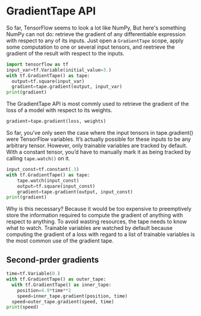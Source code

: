 # GradientTape API
So far, TensorFlow seems to look a lot like NumPy, But here's something NumPy can not do: retrieve the gradient of any differentiable expression with respect to any of its inputs.
Just open a `GradientTape` scope, apply some computation to one or several input tensors, and reetrieve the gradient of the result with respect to the inputs.

````python
import tensorflow as tf
input_var=tf.Variable(initial_value=3.)
with tf.GradientTape() as tape:
  output=tf.square(input_var)
  gradient=tape.gradient(output, input_var)
print(gradient)

````

The GradientTape API is most commly used to retrieve the gradient of the loss of a model with respect to its weights. 

````python
gradient=tape.gradient(loss, weights)
````

So far, you’ve only seen the case where the input tensors in tape.gradient() were TensorFlow variables. It’s actually possible for these inputs to be any arbitrary tensor. However, only trainable variables are tracked by default. With a constant tensor, you’d
have to manually mark it as being tracked by calling ``tape.watch()`` on it.

````python
input_const=tf.constant(.3)
with tf.GradientTape() as tape:
    tape.watch(input_const)
    output=tf.square(input_const)
    gradient=tape.gradient(output, input_const)
print(gradient)
````
Why is this necessary? Because it would be too expensive to preemptively store the information required to compute the gradient of anything with respect to anything. To avoid wasting resources, the tape needs to know what to watch. Trainable variables
are watched by default because computing the gradient of a loss with regard to a list of trainable variables is the most common use of the gradient tape.

## Second-prder gradients

````python
time=tf.Variable(0.)
with tf.GradientTape() as outer_tape:
  with tf.GradientTape() as inner_tape:
    position=4.9*time**2
    speed=inner_tape.gradient(position, time)
  speed=outer_tape.gradient(speed, time)
print(speed)
  
````